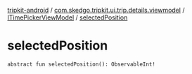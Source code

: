 [tripkit-android](../../index.md) / [com.skedgo.tripkit.ui.trip.details.viewmodel](../index.md) / [ITimePickerViewModel](index.md) / [selectedPosition](./selected-position.md)

# selectedPosition

`abstract fun selectedPosition(): ObservableInt!`
